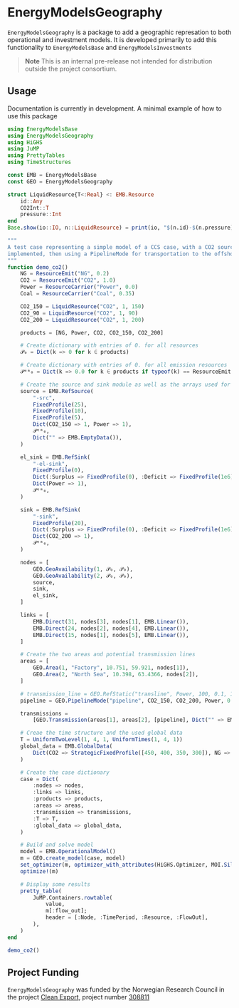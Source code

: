# EnergyModelsGeography
<!---
[![Code Style: Blue](https://img.shields.io/badge/code%20style-blue-4495d1.svg)](https://github.com/invenia/BlueStyle)
--->
`EnergyModelsGeography` is a package to add a geographic represation to both operational and investment models. It is developed primarily to add this functionality to `EnergyModelsBase` and `EnergyModelsInvestments`

> **Note**
> This is an internal pre-release not intended for distribution outside the project consortium. 

## Usage

Documentation is currently in development. A minimal example of how to use this package

```julia
using EnergyModelsBase
using EnergyModelsGeography
using HiGHS
using JuMP
using PrettyTables
using TimeStructures

const EMB = EnergyModelsBase
const GEO = EnergyModelsGeography

struct LiquidResource{T<:Real} <: EMB.Resource
    id::Any
    CO2Int::T
    pressure::Int
end
Base.show(io::IO, n::LiquidResource) = print(io, "$(n.id)-$(n.pressure)")

"""
A test case representing a simple model of a CCS case, with a CO2 source with capture
implemented, then using a PipelineMode for transportation to the offshore storage site.
"""
function demo_co2()
    NG = ResourceEmit("NG", 0.2)
    CO2 = ResourceEmit("CO2", 1.0)
    Power = ResourceCarrier("Power", 0.0)
    Coal = ResourceCarrier("Coal", 0.35)

    CO2_150 = LiquidResource("CO2", 1, 150)
    CO2_90 = LiquidResource("CO2", 1, 90)
    CO2_200 = LiquidResource("CO2", 1, 200)

    products = [NG, Power, CO2, CO2_150, CO2_200]

    # Create dictionary with entries of 0. for all resources
    𝒫₀ = Dict(k => 0 for k ∈ products)

    # Create dictionary with entries of 0. for all emission resources
    𝒫ᵉᵐ₀ = Dict(k => 0.0 for k ∈ products if typeof(k) == ResourceEmit{Float64})

    # Create the source and sink module as well as the arrays used for nodes and links
    source = EMB.RefSource(
        "-src",
        FixedProfile(25),
        FixedProfile(10),
        FixedProfile(5),
        Dict(CO2_150 => 1, Power => 1),
        𝒫ᵉᵐ₀,
        Dict("" => EMB.EmptyData()),
    )

    el_sink = EMB.RefSink(
        "-el-sink",
        FixedProfile(0),
        Dict(:Surplus => FixedProfile(0), :Deficit => FixedProfile(1e6)),
        Dict(Power => 1),
        𝒫ᵉᵐ₀,
    )

    sink = EMB.RefSink(
        "-sink",
        FixedProfile(20),
        Dict(:Surplus => FixedProfile(0), :Deficit => FixedProfile(1e6)),
        Dict(CO2_200 => 1),
        𝒫ᵉᵐ₀,
    )

    nodes = [
        GEO.GeoAvailability(1, 𝒫₀, 𝒫₀),
        GEO.GeoAvailability(2, 𝒫₀, 𝒫₀),
        source,
        sink,
        el_sink,
    ]

    links = [
        EMB.Direct(31, nodes[3], nodes[1], EMB.Linear()),
        EMB.Direct(24, nodes[2], nodes[4], EMB.Linear()),
        EMB.Direct(15, nodes[1], nodes[5], EMB.Linear()),
    ]

    # Create the two areas and potential transmission lines
    areas = [
        GEO.Area(1, "Factory", 10.751, 59.921, nodes[1]),
        GEO.Area(2, "North Sea", 10.398, 63.4366, nodes[2]),
    ]

    # transmission_line = GEO.RefStatic("transline", Power, 100, 0.1, 1)
    pipeline = GEO.PipelineMode("pipeline", CO2_150, CO2_200, Power, 0.1, 100, 0.05, 1)

    transmissions =
        [GEO.Transmission(areas[1], areas[2], [pipeline], Dict("" => EMB.EmptyData()))]

    # Creae the time structure and the used global data
    T = UniformTwoLevel(1, 4, 1, UniformTimes(1, 4, 1))
    global_data = EMB.GlobalData(
        Dict(CO2 => StrategicFixedProfile([450, 400, 350, 300]), NG => FixedProfile(1e6)),
    )

    # Create the case dictionary
    case = Dict(
        :nodes => nodes,
        :links => links,
        :products => products,
        :areas => areas,
        :transmission => transmissions,
        :T => T,
        :global_data => global_data,
    )

    # Build and solve model
    model = EMB.OperationalModel()
    m = GEO.create_model(case, model)
    set_optimizer(m, optimizer_with_attributes(HiGHS.Optimizer, MOI.Silent() => true))
    optimize!(m)

    # Display some results
    pretty_table(
        JuMP.Containers.rowtable(
            value,
            m[:flow_out];
            header = [:Node, :TimePeriod, :Resource, :FlowOut],
        ),
    )
end

demo_co2()
```

## Project Funding

`EnergyModelsGeography` was funded by the Norwegian Research Council in the project [Clean Export](https://www.sintef.no/en/projects/2020/cleanexport/), project number [308811](https://prosjektbanken.forskningsradet.no/project/FORISS/308811)